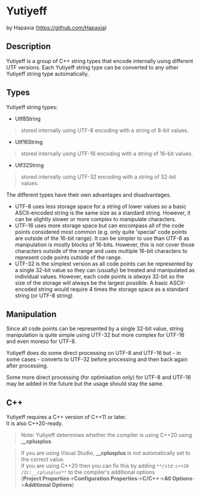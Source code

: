 # Yutiyeff
by Hapaxia (https://github.com/Hapaxia)

## Description
Yutiyeff is a group of C++ string types that encode internally using different UTF versions.
Each Yutiyeff string type can be converted to any other Yutiyeff string type automatically.

## Types
Yutiyeff string types:
- Utf8String
> stored internally using UTF-8 encoding with a string of 8-bit values.
- Utf16String
> stored internally using UTF-16 encoding with a string of 16-bit values.
- Utf32String
> stored internally using UTF-32 encoding with a string of 32-bit values.

The different types have their own advantages and disadvantages.
- UTF-8 uses less storage space for a string of lower values so a basic ASCII-encoded string is the same size as a standard string.
However, it can be slightly slower or more complex to manipulate characters.
- UTF-16 uses more storage space but can encompass all of the code points considered most common (e.g. only quite 'special' code points are outside of the 16-bit range).
It can be simpler to use than UTF-8 as manipulation is mostly blocks of 16-bits.
However, this is not cover those characters outside of the range and uses multiple 16-bit characters to represent code points outside of the range.
- UTF-32 is the simplest version as all code points can be represented by a single 32-bit value so they can (usually) be treated and manipulated as individual values.
However, each code points is _always_ 32-bit so the size of the storage will always be the largest possible.
A basic ASCII-encoded string would require 4 times the storage space as a standard string (or UTF-8 string)

## Manipulation
Since all code points can be represented by a single 32-bit value, string manipulation is quite simple using UTF-32 but more complex for UTF-16 and even moreso for UTF-8.

Yutiyeff does do some direct processing on UTF-8 and UTF-16 but - in some cases - converts to UTF-32 before processing and then back again after processing.

Some more direct processing (for optimisation only) for UTF-8 and UTF-16 may be added in the future but the usage should stay the same.

## C++
Yutiyeff requires a C++ version of C++11 or later.  
It is also C++20-ready.
> Note: Yutiyeff determines whether the compiler is using C++20 using **__cplusplus**.

> If you are using Visual Studio, **__cplusplus** is not automatically set to the correct value.  
> If you are using C++20 then you can fix this by adding `**/std:c++20 /Zc:__cplusplus**` to the compiler's additional options  
(**Project Properties**->**Configuration Properties**->**C/C++**->**All Options**->**Additional Options**)
